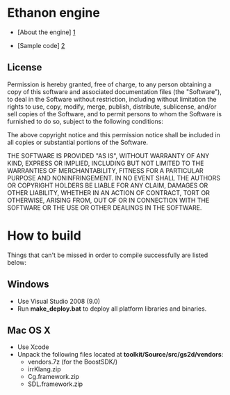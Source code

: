 ﻿Ethanon engine
==============

- [About the engine] [1]
- [Sample code] [2]

  [1]: http://doc.ethanonengine.com/manual/6
  [2]: https://github.com/asantee/ethanon-samples

License
-------

Permission is hereby granted, free of charge, to any person obtaining a copy of this
software and associated documentation files (the "Software"), to deal in the
Software without restriction, including without limitation the rights to use, copy,
modify, merge, publish, distribute, sublicense, and/or sell copies of the Software,
and to permit persons to whom the Software is furnished to do so, subject to the
following conditions:

The above copyright notice and this permission notice shall be included in all
copies or substantial portions of the Software.

THE SOFTWARE IS PROVIDED "AS IS", WITHOUT WARRANTY OF ANY KIND, EXPRESS OR IMPLIED,
INCLUDING BUT NOT LIMITED TO THE WARRANTIES OF MERCHANTABILITY, FITNESS FOR A
PARTICULAR PURPOSE AND NONINFRINGEMENT. IN NO EVENT SHALL THE AUTHORS OR COPYRIGHT
HOLDERS BE LIABLE FOR ANY CLAIM, DAMAGES OR OTHER LIABILITY, WHETHER IN AN ACTION OF
CONTRACT, TORT OR OTHERWISE, ARISING FROM, OUT OF OR IN CONNECTION WITH THE SOFTWARE
OR THE USE OR OTHER DEALINGS IN THE SOFTWARE.

How to build
============

Things that can't be missed in order to compile successfully are listed below:

Windows
-------

- Use Visual Studio 2008 (9.0)
- Run **make_deploy.bat** to deploy all platform libraries and binaries.

Mac OS X
--------

- Use Xcode
- Unpack the following files located at **toolkit/Source/src/gs2d/vendors**:
  - vendors.7z (for the BoostSDK/)
  - irrKlang.zip
  - Cg.framework.zip
  - SDL.framework.zip
